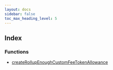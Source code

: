 ```yaml
---
layout: docs
sidebar: false
toc_max_heading_level: 5
---
```


## Index

### Functions

- [createRollupEnoughCustomFeeTokenAllowance](functions/createRollupEnoughCustomFeeTokenAllowance.md)
